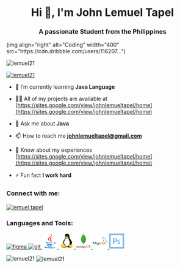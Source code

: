 <h1 align="center">Hi 👋, I'm John Lemuel Tapel</h1>
<h3 align="center">A passionate Student from the Philippines</h3>
(img align="right" alt="Coding" width="400" src="https://cdn.dribbble.com/users/116207...")

<p align="left"> <img src="https://komarev.com/ghpvc/?username=lemuel21&label=Profile%20views&color=0e75b6&style=flat" alt="lemuel21" /> </p>

<p align="left"> <a href="https://github.com/ryo-ma/github-profile-trophy"><img src="https://github-profile-trophy.vercel.app/?username=lemuel21" alt="lemuel21" /></a> </p>

- 🌱 I’m currently learning **Java Language**

- 👨‍💻 All of my projects are available at [https://sites.google.com/view/johnlemueltapel/home](https://sites.google.com/view/johnlemueltapel/home)

- 💬 Ask me about **Java**

- 📫 How to reach me **johnlemueltapel@gmail.com**

- 📄 Know about my experiences [https://sites.google.com/view/johnlemueltapel/home](https://sites.google.com/view/johnlemueltapel/home)

- ⚡ Fun fact **I work hard**

<h3 align="left">Connect with me:</h3>
<p align="left">
<a href="https://fb.com/lemuel tapel" target="blank"><img align="center" src="https://raw.githubusercontent.com/rahuldkjain/github-profile-readme-generator/master/src/images/icons/Social/facebook.svg" alt="lemuel tapel" height="30" width="40" /></a>
</p>

<h3 align="left">Languages and Tools:</h3>
<p align="left"> <a href="https://www.figma.com/" target="_blank" rel="noreferrer"> <img src="https://www.vectorlogo.zone/logos/figma/figma-icon.svg" alt="figma" width="40" height="40"/> </a> <a href="https://git-scm.com/" target="_blank" rel="noreferrer"> <img src="https://www.vectorlogo.zone/logos/git-scm/git-scm-icon.svg" alt="git" width="40" height="40"/> </a> <a href="https://www.java.com" target="_blank" rel="noreferrer"> <img src="https://raw.githubusercontent.com/devicons/devicon/master/icons/java/java-original.svg" alt="java" width="40" height="40"/> </a> <a href="https://www.linux.org/" target="_blank" rel="noreferrer"> <img src="https://raw.githubusercontent.com/devicons/devicon/master/icons/linux/linux-original.svg" alt="linux" width="40" height="40"/> </a> <a href="https://www.mongodb.com/" target="_blank" rel="noreferrer"> <img src="https://raw.githubusercontent.com/devicons/devicon/master/icons/mongodb/mongodb-original-wordmark.svg" alt="mongodb" width="40" height="40"/> </a> <a href="https://www.mysql.com/" target="_blank" rel="noreferrer"> <img src="https://raw.githubusercontent.com/devicons/devicon/master/icons/mysql/mysql-original-wordmark.svg" alt="mysql" width="40" height="40"/> </a> <a href="https://www.photoshop.com/en" target="_blank" rel="noreferrer"> <img src="https://raw.githubusercontent.com/devicons/devicon/master/icons/photoshop/photoshop-line.svg" alt="photoshop" width="40" height="40"/> </a> </p>

<p><img align="left" src="https://github-readme-stats.vercel.app/api/top-langs?username=lemuel21&show_icons=true&locale=en&layout=compact" alt="lemuel21" /></p>

<p>&nbsp;<img align="center" src="https://github-readme-stats.vercel.app/api?username=lemuel21&show_icons=true&locale=en" alt="lemuel21" /></p>
